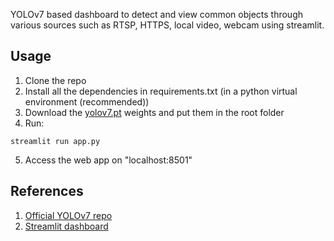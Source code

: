 YOLOv7 based dashboard to detect and view common objects through various sources such as RTSP, HTTPS, local video, webcam using streamlit.

## Usage
1. Clone the repo
2. Install all the dependencies in requirements.txt (in a python virtual environment (recommended))
3. Download the [yolov7.pt](https://github.com/WongKinYiu/yolov7/releases/download/v0.1/yolov7.pt) weights and put them in the root folder
4. Run:
``` shell
streamlit run app.py
```
5. Access the web app on "localhost:8501"

## References
1. [Official YOLOv7 repo](https://github.com/WongKinYiu/yolov7)
2. [Streamlit dashboard](https://github.com/SahilChachra/Video-Analytics-Dashboard)
